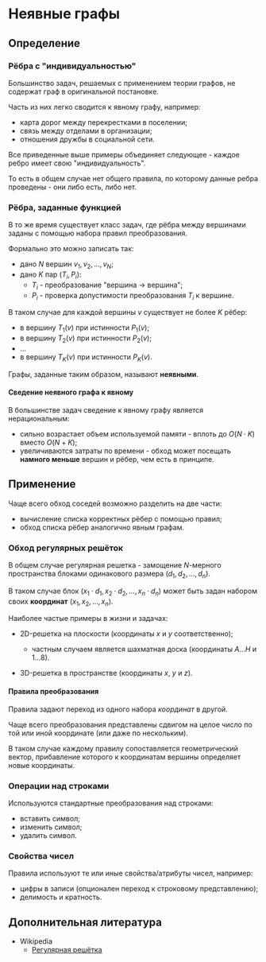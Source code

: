 # Неявные графы

## Определение

### Рёбра с "индивидуальностью"

Большинство задач, решаемых с применением теории графов, не содержат граф в оригинальной постановке.

Часть из них легко сводится к явному графу, например:

- карта дорог между перекрестками в поселении;
- связь между отделами в организации;
- отношения дружбы в социальной сети.

Все приведенные выше примеры объединяет следующее - каждое ребро имеет свою "индивидуальность". 

То есть в общем случае нет общего правила, по которому данные ребра проведены - они либо есть, либо нет.

### Рёбра, заданные функцией

В то же время существует класс задач, где рёбра между вершинами заданы с помощью набора правил преобразования.

Формально это можно записать так:

- дано $N$ вершин $v_1, v_2, \dots, v_N$;
- дано $K$ пар $(T_i, P_i)$:
  - $T_i$ - преобразование "вершина -> вершина";
  - $P_i$ - проверка допустимости преобразования $T_i$ к вершине.

В таком случае для каждой вершины $v$ существует не более $K$ рёбер:

- в вершину $T_1(v)$ при истинности $P_1(v)$;
- в вершину $T_2(v)$ при истинности $P_2(v)$;
- ...
- в вершину $T_K(v)$ при истинности $P_K(v)$.

Графы, заданные таким образом, называют **неявными**.

#### Сведение неявного графа к явному

В большинстве задач сведение к явному графу является нерациональным:

- сильно возрастает объем используемой памяти - вплоть до $O(N \cdot K)$ вместо $O(N + K)$;
- увеличиваются затраты по времени - обход может посещать **намного меньше** вершин и рёбер, чем есть в принципе.

## Применение

Чаще всего обход соседей возможно разделить на две части:

- вычисление списка корректных рёбер с помощью правил;
- обход списка рёбер аналогично явным графам.

### Обход регулярных решёток

В общем случае регулярная решетка - замощение $N$-мерного пространства блоками одинакового размера $(d_1, d_2, \dots, d_n)$.

В таком случае блок $(x_1 \cdot d_1, x_2 \cdot d_2, \dots, x_n \cdot d_n)$ может быть задан набором своих **координат** $(x_1, x_2, \dots, x_n)$.

Наиболее частые примеры в жизни и задачах:

- 2D-решетка на плоскости (координаты $x$ и $y$ соответственно);
  
  - частным случаем является шахматная доска (координаты $A \dots H$ и $1 \dots 8$).
   
- 3D-решетка в пространстве (координаты $x$, $y$ и $z$).

#### Правила преобразования

Правила задают переход из одного набора _координат_ в другой.

Чаще всего преобразования представлены сдвигом на целое число по той или иной координате (или даже по нескольким).

В таком случае каждому правилу сопоставляется геометрический вектор, прибавление которого к координатам вершины определяет новые координаты.

### Операции над строками

Используются стандартные преобразования над строками:

- вставить символ;
- изменить символ;
- удалить символ.

### Свойства чисел

Правила используют те или иные свойства/атрибуты чисел, например:

- цифры в записи (опционален переход к строковому представлению);
- делимость и кратность.

## Дополнительная литература

- Wikipedia
  - [Регулярная решётка](https://ru.wikipedia.org/wiki/Регулярная_решётка)
